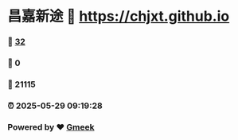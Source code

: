 # 昌嘉新途 :link: https://chjxt.github.io 
### :page_facing_up: [32](https://chjxt.github.io/tag.html) 
### :speech_balloon: 0 
### :hibiscus: 21115 
### :alarm_clock: 2025-05-29 09:19:28 
### Powered by :heart: [Gmeek](https://github.com/Meekdai/Gmeek)
